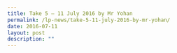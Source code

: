 ```yaml
---
title: Take 5 – 11 July 2016 by Mr Yohan
permalink: /lp-news/take-5-11-july-2016-by-mr-yohan/
date: 2016-07-11
layout: post
description: ""
---
```

